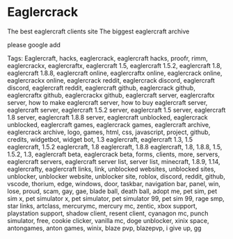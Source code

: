 # Eaglercrack

The best eaglercraft clients site
The biggest eaglercraft archive

please google add

Tags: Eaglercraft, hacks, eaglercrack, eaglercraft hacks, proofr, rimm, eaglercrackx, eaglercraftx, eaglercraft 1.5, eaglercraft 1.5.2, eaglercraft 1.8, eaglercraft 1.8.8, eaglercraft online, eaglercraftx online, eaglercrack online, eaglercrackx online, eaglercrack reddit, eaglercrack discord, eaglercraft discord, eaglercraft reddit, eaglercraft github, eaglercrack github, eaglercraftx github, eaglercrackx github, eaglercraft server, eaglercraftx server, how to make eaglercraft server, how to buy eaglercraft server, eaglercraft server, eaglercraft 1.5.2 server, eaglercraft 1.5 server, eaglercraft 1.8 server, eaglercraft 1.8.8 server, eaglercraft unblocked, eaglercrack unblocked, eaglercraft games, eaglercrack games, eaglercraft archive, eaglercrack archive, logo, games, html, css, javascript, project, github, credits, widgetbot, widget bot, 1.3 eaglercraft, eaglercraft 1.3, 1.5 eaglercraft, 1.5.2 eaglercraft, 1.8 eaglercraft, 1.8.8 eaglercraft, 1.8, 1.8.8, 1.5, 1.5.2, 1.3, eaglercraft beta, eaglercrack beta, forms, clients, more, servers, eaglercraft servers, eaglercraft server list, server list, minecraft, 1.8.9, 1.14, eaglercrafty, eaglercraft links, link, unblocked websites, unblocked sites, unblocker, unblocker website, unblocker site, roblox, discord, reddit, github, vscode, thorium, edge, windows, door, taskbar, navigation bar, panel, win, lose, proud, scam, gay, gae, blade ball, death ball, adopt me, pet sim, pet sim x, pet simulator x, pet simulator, pet simulator 99, pet sim 99, rage smp, star links, artclass, mercurymc, mercury mc, zentic, xbox support, playstation support, shadow client, resent client, cyanagon mc, punch simulator, free, cookie clicker, vanilla mc, doge unblocker, xinix space, antongames, anton games, winix, blaze pvp, blazepvp, i give up, gg 
